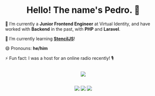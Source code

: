 <h1 align="center">Hello! The name's Pedro. 👋</h1>

🔭 I’m currently a **Junior Frontend Engineer** at Virtual Identity, and have worked with **Backend** in the past, with **PHP** and **Laravel**.

🌱 I’m currently learning **[StencilJS](https://github.com/ionic-team/stencil)**!

😄 Pronouns: **he/him**

⚡ Fun fact: I was a host for an online radio recently! 🎙

##

<p align="center"><img src="https://github-readme-stats.vercel.app/api/top-langs/?username=pnboliveira&layout=compact&theme=dark&include_all_commits=true&count_private=true"/></p>

##

<p align="center">
<a href="https://linkedin.com/in/dwoliveira" target="_blank"><img src="https://img.shields.io/badge/LinkedIn-blue?logo=linkedin&style=for-the-badge"/></a>
<a href="https://blog.dwoliveira.com" target="_blank"><img src="https://img.shields.io/badge/Blog-black?logo=medium&style=for-the-badge"/></a>
<a href="https://www.youtube.com/channel/UC57uf5r3SY67G34tSbMBssg" target="_blank"><img src="https://img.shields.io/badge/YouTube-red?logo=youtube&style=for-the-badge"/></a>
</p>

<!--
**pnboliveira/pnboliveira** is a ✨ _special_ ✨ repository because its `README.md` (this file) appears on your GitHub profile.

Here are some ideas to get you started:

-->
